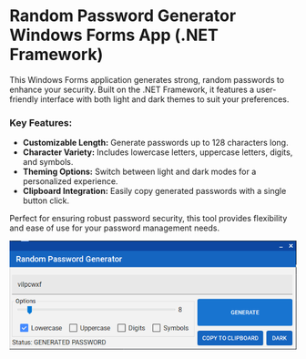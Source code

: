 # Random Password Generator Windows Forms App (.NET Framework)

This Windows Forms application generates strong, random passwords to enhance your security. Built on the .NET Framework, it features a user-friendly interface with both light and dark themes to suit your preferences.

### Key Features:
- **Customizable Length:** Generate passwords up to 128 characters long.
- **Character Variety:** Includes lowercase letters, uppercase letters, digits, and symbols.
- **Theming Options:** Switch between light and dark modes for a personalized experience.
- **Clipboard Integration:** Easily copy generated passwords with a single button click.

Perfect for ensuring robust password security, this tool provides flexibility and ease of use for your password management needs.

![Random Password Generator](https://github.com/ThatsJohnny/Random-Password-Generator/blob/main/rpg.png)
